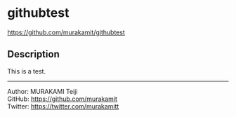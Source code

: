githubtest
==========

https://github.com/murakamit/githubtest

## Description

This is a test.

---
Author: MURAKAMI Teiji  
GitHub: https://github.com/murakamit  
Twitter: https://twitter.com/murakamitt  
